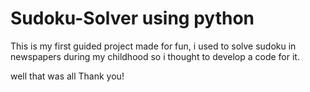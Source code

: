 # Sudoku-Solver using python
This is my first guided project made for fun,
i used to solve sudoku in newspapers during my childhood
so i thought to develop a code for it.

well that was all Thank you!
